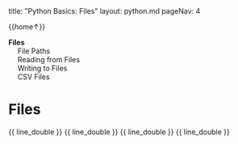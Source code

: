 <frontmatter>
title: "Python Basics: Files"
layout: python.md
pageNav: 4
</frontmatter>

<div class="website-content" id="main">
<div id="toc">

{{home↑}}
* [**Files**](#files)
  * [File Paths](#file-paths)
  * [Reading from Files](#reading-from-files)
  * [Writing to Files](#writing-to-files)
  * [CSV Files](#csv-files)

  
</div>
<div id="main">

# Files

<include src="../files-paths/text.md" />{{ line_double }}
<include src="../files-reading/text.md" />{{ line_double }}
<include src="../files-writing/text.md" />{{ line_double }}
<include src="../files-csv/text.md" />{{ line_double }}

</div>
</div>